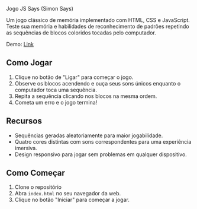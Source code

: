 Jogo JS Says (Simon Says)

Um jogo clássico de memória implementado com HTML, CSS e JavaScript. Teste sua memória e habilidades de reconhecimento de padrões repetindo as sequências de blocos coloridos tocadas pelo computador.

Demo: [Link]()

## Como Jogar
1. Clique no botão de "Ligar" para começar o jogo.
2. Observe os blocos acendendo e ouça seus sons únicos enquanto o computador toca uma sequência.
3. Repita a sequência clicando nos blocos na mesma ordem.
4. Cometa um erro e o jogo termina!

## Recursos
- Sequências geradas aleatoriamente para maior jogabilidade.
- Quatro cores distintas com sons correspondentes para uma experiência imersiva.
- Design responsivo para jogar sem problemas em qualquer dispositivo.

## Como Começar
1. Clone o repositório
2. Abra `index.html` no seu navegador da web.
3. Clique no botão "Iniciar" para começar a jogar.